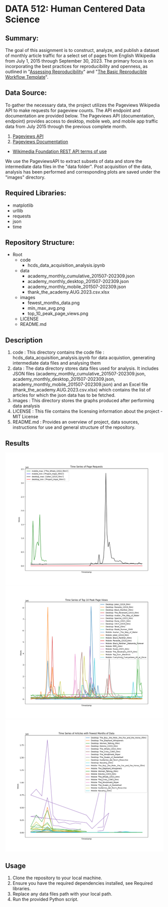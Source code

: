 # DATA 512: Human Centered Data Science

## Summary:
The goal of this assignment is to construct, analyze, and publish a dataset of monthly article traffic for a select set of pages from English Wikipedia from July 1, 2015 through September 30, 2023. The primary focus is on incorporating the best practices for reproducibility and openness, as outlined in "[Assessing Reproducibility](http://www.practicereproducibleresearch.org/core-chapters/2-assessment.html)" and "[The Basic Reproducible Workflow Template](http://www.practicereproducibleresearch.org/core-chapters/3-basic.html)". 

## Data Source:
To gather the necessary data, the project utilizes the Pageviews Wikipedia API to make requests for pageview counts. The API endpoint and documentation are provided below. The Pageviews API (documentation, endpoint) provides access to desktop, mobile web, and mobile app traffic data from July 2015 through the previous complete month.
1. [Pageviews API](https://wikimedia.org/api/rest_v1/#/Pageviews_data/get_metrics_pageviews_aggregate_project_access_agent_granularity_start_end)
2. [Pageviews Documentation](https://wikitech.wikimedia.org/wiki/Analytics/AQS/Pageviews)
* [Wikimedia Foundation REST API terms of use](https://www.mediawiki.org/wiki/API:REST_API#Terms_and_conditions)

We use the PageviewsAPI to extract subsets of data and store the intermediate data files in the "data folder". Post acquisition of the data, analysis has been performed and corresponding plots are saved under the "images" directory. 

## Required Libraries:
- matplotlib
- urllib
- requests
- json
- time


## Repository Structure:
- Root
  - code
    - hcds_data_acquisition_analysis.ipynb
  - data
    - academy_monthly_cumulative_201507-202309.json
    - academy_monthly_desktop_201507-202309.json
    - academy_monthly_mobile_201507-202309.json
    - thank_the_academy.AUG.2023.csv.xlsx
  - images
    - fewest_months_data.png
    - min_max_avg.png
    - top_10_peak_page_views.png
  - LICENSE
  - README.md

## Description
1. code : This directory contains the code file : hcds_data_acquisition_analysis.ipynb for data acquistion, generating intermediate data files and analysing them
2. data : The data directory stores data files used for analysis. It includes JSON files (academy_monthly_cumulative_201507-202309.json, academy_monthly_desktop_201507-202309.json, academy_monthly_mobile_201507-202309.json) and an Excel file (thank_the_academy.AUG.2023.csv.xlsx) which contains the list of articles for which the json data has to be fetched.
3. images : This directory stores the graphs produced after performing data analysis
4. LICENSE : This file contains the licensing information about the project - MIT License
5. README.md : Provides an overview of project, data sources, instructions for use and general structure of the repository. 

## Results 
![Minimum and Maximum average](images/min_max_avg.png)
![Top 10 Peak Page Views](images/top_10_peak_page_views.png)
![Fewest Months of Data](images/fewest_months_data.png)

## Usage
1. Clone the repository to your local machine.
2. Ensure you have the required dependencies installed, see Required libraries.
3. Replace any data files path with your local path.
4. Run the provided Python script.






